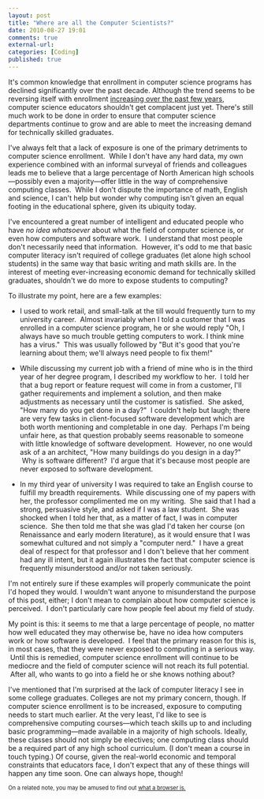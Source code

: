 ```yaml
---
layout: post
title: "Where are all the Computer Scientists?"
date: 2010-08-27 19:01
comments: true
external-url:
categories: [Coding]
published: true
---
```

It's common knowledge that enrollment in computer science programs has declined significantly over the past decade.  Although the trend seems to be reversing itself with enrollment <a href="http://arstechnica.com/science/news/2010/03/computer-science-enrollment-continues-growth-but-phds-down.ars">increasing over the past few years</a>, computer science educators shouldn't get complacent just yet.  There's still much work to be done in order to ensure that computer science departments continue to grow and are able to meet the increasing demand for technically skilled graduates.

I've always felt that a lack of exposure is one of the primary detriments to computer science enrollment.  While I don't have any hard data, my own experience combined with an informal surveyal of friends and colleagues leads me to believe that a large percentage of North American high schools—possibly even a majority—offer little in the way of comprehensive computing classes.  While I don't dispute the importance of math, English and science, I can't help but wonder why computing isn't given an equal footing in the educational sphere, given its ubiquity today.

I've encountered a great number of intelligent and educated people who have <em>no idea whatsoever</em> about what the field of computer science is, or even how computers and software work.  I understand that most people don't necessarily need that information.  However, it's odd to me that basic computer literacy isn't required of college graduates (let alone high school students) in the same way that basic writing and math skills are.  In the interest of meeting ever-increasing economic demand for technically skilled graduates, shouldn't we do more to expose students to computing?<!-- more -->

To illustrate my point, here are a few examples:
<ul>
	<li style="margin-bottom: 1em;">I used to work retail, and small-talk at the till would frequently turn to my university career.  Almost invariably when I told a customer that I was enrolled in a computer science program, he or she would reply "Oh, I always have so much trouble getting computers to work.  I think mine has a virus."  This was usually followed by "But it's good that you're learning about them; we'll always need people to fix them!"</li>
	<li style="margin-bottom: 1em;">While discussing my current job with a friend of mine who is in the third year of her degree program, I described my workflow to her.  I told her that a bug report or feature request will come in from a customer, I'll gather requirements and implement a solution, and then make adjustments as necessary until the customer is satisfied.  She asked, "How many do you get done in a day?"  I couldn't help but laugh; there are very few tasks in client-focused software development which are both worth mentioning and completable in one day.  Perhaps I'm being unfair here, as that question probably seems reasonable to someone with little knowledge of software development.  However, no one would ask of a an architect, "How many buildings do you design in a day?"  Why is software different?  I'd argue that it's because most people are never exposed to software development.</li>
	<li style="margin-bottom: 1em;">In my third year of university I was required to take an English course to fulfill my breadth requirements.  While discussing one of my papers with her, the professor complimented me on my writing.  She said that I had a strong, persuasive style, and asked if I was a law student.  She was shocked when I told her that, as a matter of fact, I was in computer science.  She then told me that she was glad I'd taken her course (on Renaissance and early modern literature), as it would ensure that I was somewhat cultured and not simply a "computer nerd."  I have a great deal of respect for that professor and I don't believe that her comment had any ill intent, but it again illustrates the fact that computer science is frequently misunderstood and/or not taken seriously.</li>
</ul>
I'm not entirely sure if these examples will properly communicate the point I'd hoped they would. I wouldn't want anyone to misunderstand the purpose of this post, either; I don't mean to complain about how computer science is perceived.  I don't particularly care how people feel about my field of study.

My point is this: it seems to me that a large percentage of people, no matter how well educated they may otherwise be, have no idea how computers work or how software is developed.  I feel that the primary reason for this is, in most cases, that they were never exposed to computing in a serious way.  Until this is remedied, computer science enrollment will continue to be mediocre and the field of computer science will not reach its full potential.  After all, who wants to go into a field he or she knows nothing about?

I've mentioned that I'm surprised at the lack of computer literacy I see in some college graduates.  Colleges are not my primary concern, though.  If computer science enrollment is to be increased, exposure to computing needs to start much earlier.  At the very least, I'd like to see is comprehensive computing courses&mdash;which teach skills up to and including basic programming&mdash;made available in a majority of high schools.  Ideally, these classes should not simply be electives; one computing class should be a required part of any high school curriculum.  (I don't mean a course in touch typing.)  Of course, given the real-world economic and temporal constraints that educators face, I don't expect that any of these things will happen any time soon.  One can always hope, though!

<span style="font-size: 0.8em;">On a related note, you may be amused to find out <a href="http://www.youtube.com/watch?v=o4MwTvtyrUQ" title="what a browser is">what a browser is.</a></span>
